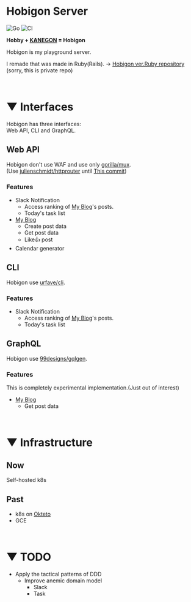 # Hobigon Server

![Go](https://img.shields.io/badge/Go-1.21rc3-blue.svg)
![CI](https://github.com/yyh-gl/hobigon-golang-api-server/actions/workflows/integration.yml/badge.svg?branch=main)

**Hobby + [KANEGON](https://m-78.jp/ultraman-archives/kanegons-cocoon/) = Hobigon**

Hobigon is my playground server.

I remade that was made in Ruby(Rails).
-> [Hobigon ver.Ruby repository](https://github.com/yyh-gl/hobigon-rails-api-server) (sorry, this is
private repo)

<br>

# ▼ Interfaces

Hobigon has three interfaces:<br>
Web API, CLI and GraphQL.

## Web API

Hobigon don't use WAF and use only [gorilla/mux](https://github.com/gorilla/mux).
<br>
(Use [julienschmidt/httprouter](https://github.com/julienschmidt/httprouter)
until [This commit](https://github.com/yyh-gl/hobigon-golang-api-server/tree/b0c0fb3e52df7714593386840e64a9bf7f32f1a4))

### Features

- Slack Notification
    - Access ranking of [My Blog](https://yyh-gl.github.io/tech-blog/)'s posts.
    - Today's task list
- [My Blog](https://yyh-gl.github.io/tech-blog/)
    - Create post data
    - Get post data
    - Like👍 post
- Calendar generator

## CLI

Hobigon use [urfave/cli](https://github.com/urfave/cli).

### Features

- Slack Notification
    - Access ranking of [My Blog](https://yyh-gl.github.io/tech-blog/)'s posts.
    - Today's task list

## GraphQL

Hobigon use [99designs/gqlgen](https://github.com/99designs/gqlgen).

### Features

This is completely experimental implementation.(Just out of interest)

- [My Blog](https://yyh-gl.github.io/tech-blog/)
    - Get post data

<br>

# ▼ Infrastructure

## Now

Self-hosted k8s

## Past

- k8s on [Okteto](https://www.okteto.com/)
- GCE

<br>

# ▼ TODO

- Apply the tactical patterns of DDD
    - Improve anemic domain model
        - Slack
        - Task
